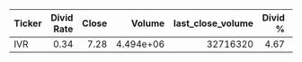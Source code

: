 | Ticker   |   Divid Rate |   Close |    Volume |   last_close_volume |   Divid % | 5_Days_pos   | above_SMA_50   |
|:---------|-------------:|--------:|----------:|--------------------:|----------:|:-------------|:---------------|
| IVR      |         0.34 |    7.28 | 4.494e+06 |            32716320 |      4.67 | False        | False          |